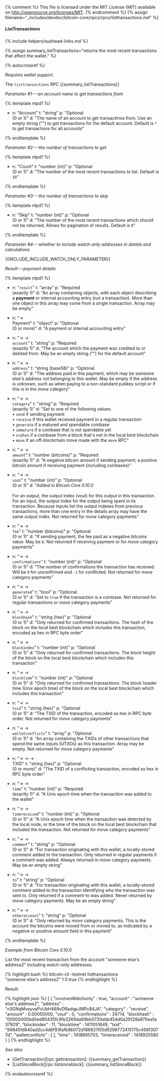{% comment %}
This file is licensed under the MIT License (MIT) available on
http://opensource.org/licenses/MIT.
{% endcomment %}
{% assign filename="_includes/devdoc/bitcoin-core/rpcs/rpcs/listtransactions.md" %}

##### ListTransactions
{% include helpers/subhead-links.md %}

{% assign summary_listTransactions="returns the most recent transactions that affect the wallet." %}

{% autocrossref %}

*Requires wallet support.*

The `listtransactions` RPC {{summary_listTransactions}}

*Parameter #1---an account name to get transactions from*

{% itemplate ntpd1 %}
- n: "Account"
  t: "string"
  p: "Optional<br>(0 or 1)"
  d: "The name of an account to get transactinos from.  Use an empty string (\"\") to get transactions for the default account.  Default is `*` to get transactions for all accounts"

{% enditemplate %}

*Parameter #2---the number of transactions to get*

{% itemplate ntpd1 %}
- n: "Count"
  t: "number (int)"
  p: "Optional<br>(0 or 1)"
  d: "The number of the most recent transactions to list.  Default is `10`"

{% enditemplate %}

*Parameter #3---the number of transactions to skip*

{% itemplate ntpd1 %}
- n: "Skip"
  t: "number (int)"
  p: "Optional<br>(0 or 1)"
  d: "The number of the most recent transactions which should not be returned.  Allows for pagination of results.  Default is `0`"

{% enditemplate %}

*Parameter #4---whether to include watch-only addresses in details and calculations*

{{INCLUDE_INCLUDE_WATCH_ONLY_PARAMETER}}

*Result---payment details*

{% itemplate ntpd1 %}
- n: "`result`"
  t: "array"
  p: "Required<br>(exactly 1)"
  d: "An array containing objects, with each object describing a **payment** or internal accounting entry (not a transaction).  More than one object in this array may come from a single transaction.  Array may be empty"

- n: "→<br>Payment"
  t: "object"
  p: "Optional<br>(0 or more)"
  d: "A payment or internal accounting entry"

- n: "→ →<br>`account`"
  t: "string"
  p: "Required<br>(exactly 1)"
  d: "The account which the payment was credited to or debited from.  May be an empty string (\"\") for the default account"

- n: "→ →<br>`address`"
  t: "string (base58)"
  p: "Optional<br>(0 or 1)"
  d: "The address paid in this payment, which may be someone else's address not belonging to this wallet.  May be empty if the address is unknown, such as when paying to a non-standard pubkey script or if this is in the *move* category"

- n: "→ →<br>`category`"
  t: "string"
  p: "Required<br>(exactly 1)"
  d: "Set to one of the following values:<br>• `send` if sending payment<br>• `receive` if this wallet received payment in a regular transaction<br>• `generate` if a matured and spendable coinbase<br>• `immature` if a coinbase that is not spendable yet<br>• `orphan` if a coinbase from a block that's not in the local best 
blockchain<br>• `move` if an off-blockchain move made with the `move` RPC"

- n: "→ →<br>`amount`"
  t: "number (bitcoins)"
  p: "Required<br>(exactly 1)"
  d: "A negative bitcoin amount if sending payment; a positive bitcoin amount if receiving payment (including coinbases)"

- n: "→ →<br>`vout`"
  t: "number (int)"
  p: "Optional<br>(0 or 1)"
  d: "*Added in Bitcoin Core 0.10.0*<br><br>For an output, the output index (vout) for this output in this transaction.  For an input, the output index for the output being spent in its transaction.  Because inputs list the output indexes from previous transactions, more than one entry in the details array may have the same output index.  Not returned for *move* category payments"

- n: "→ →<br>`fee`"
  t: "number (bitcoins)"
  p: "Optional<br>(0 or 1)"
  d: "If sending payment, the fee paid as a negative bitcoins value.  May be `0`. Not returned if receiving payment or for *move* category payments"

- n: "→ →<br>`confirmations`"
  t: "number (int)"
  p: "Optional<br>(0 or 1)"
  d: "The number of confirmations the transaction has received.  Will be `0` for unconfirmed and `-1` for conflicted.  Not returned for *move* category payments"

- n: "→ →<br>`generated`"
  t: "bool"
  p: "Optional<br>(0 or 1)"
  d: "Set to `true` if the transaction is a coinbase.  Not returned for regular transactions or *move* category payments"

- n: "→ →<br>`blockhash`"
  t: "string (hex)"
  p: "Optional<br>(0 or 1)"
  d: "Only returned for confirmed transactions.  The hash of the block on the local best blockchain which includes this transaction, encoded as hex in RPC byte order"

- n: "→ →<br>`blockindex`"
  t: "number (int)"
  p: "Optional<br>(0 or 1)"
  d: "Only returned for confirmed transactions.  The block height of the block on the local best blockchain which includes this transaction"

- n: "→ →<br>`blocktime`"
  t: "number (int)"
  p: "Optional<br>(0 or 1)"
  d: "Only returned for confirmed transactions.  The block header time (Unix epoch time) of the block on the local best blockchain which includes this transaction"

- n: "→ →<br>`txid`"
  t: "string (hex)"
  p: "Optional<br>(0 or 1)"
  d: "The TXID of the transaction, encoded as hex in RPC byte order.  Not returned for *move* category payments"

- n: "→ →<br>`walletconflicts`"
  t: "array"
  p: "Optional<br>(0 or 1)"
  d: "An array containing the TXIDs of other transactions that spend the same inputs (UTXOs) as this transaction.  Array may be empty.  Not returned for *move* category payments"

- n: "→ → →<br>TXID"
  t: "string (hex)"
  p: "Optional<br>(0 or more)"
  d: "The TXID of a conflicting transaction, encoded as hex in RPC byte order"

- n: "→ →<br>`time`"
  t: "number (int)"
  p: "Required<br>(exactly 1)"
  d: "A Unix epoch time when the transaction was added to the wallet"

- n: "→ →<br>`timereceived`"
  t: "number (int)"
  p: "Optional<br>(0 or 1)"
  d: "A Unix epoch time when the transaction was detected by the local node, or the time of the block on the local best blockchain that included the transaction.  Not returned for *move* category payments"

- n: "→ →<br>`comment`"
  t: "string"
  p: "Optional<br>(0 or 1)"
  d: "For transaction originating with this wallet, a locally-stored comment added to the transaction.  Only returned in regular payments if a comment was added.  Always returned in *move* category payments.  May be an empty string"

- n: "→ →<br>`to`"
  t: "string"
  p: "Optional<br>(0 or 1)"
  d: "For transaction originating with this wallet, a locally-stored comment added to the transaction identifying who the transaction was sent to.  Only returned if a comment-to was added.  Never returned by *move* category payments.  May be an empty string"

- n: "→ →<br>`otheraccount`"
  t: "string"
  p: "Optional<br>(0 or 1)"
  d: "Only returned by *move* category payments.  This is the account the bitcoins were moved from or moved to, as indicated by a negative or positive *amount* field in this payment"

{% enditemplate %}

*Example from Bitcoin Core 0.10.0*

List the most recent transaction from the account "someone else's
address2" including watch-only addresses.

{% highlight bash %}
bitcoin-cli -testnet listtransactions \
  "someone else's address2" 1 0 true
{% endhighlight %}

Result:

{% highlight json %}
[
    {
        "involvesWatchonly" : true,
        "account" : "someone else's address2",
        "address" : "n3GNqMveyvaPvUbH469vDRadqpJMPc84JA",
        "category" : "receive",
        "amount" : 0.00050000,
        "vout" : 0,
        "confirmations" : 34714,
        "blockhash" : "00000000bd0ed80435fc9fe3269da69bb0730ebb454d0a29128a870ea1a37929",
        "blockindex" : 11,
        "blocktime" : 1411051649,
        "txid" : "99845fd840ad2cc4d6f93fafb8b072d188821f55d9298772415175c456f3077d",
        "walletconflicts" : [
        ],
        "time" : 1418695703,
        "timereceived" : 1418925580
    }
]
{% endhighlight %}

*See also*

* [GetTransaction][rpc gettransaction]: {{summary_getTransaction}}
* [ListSinceBlock][rpc listsinceblock]: {{summary_listSinceBlock}}

{% endautocrossref %}
